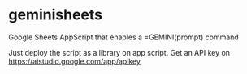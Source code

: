# geminisheets
Google Sheets AppScript that enables a =GEMINI(prompt) command

Just deploy the script as a library on app script. Get an API key on https://aistudio.google.com/app/apikey
